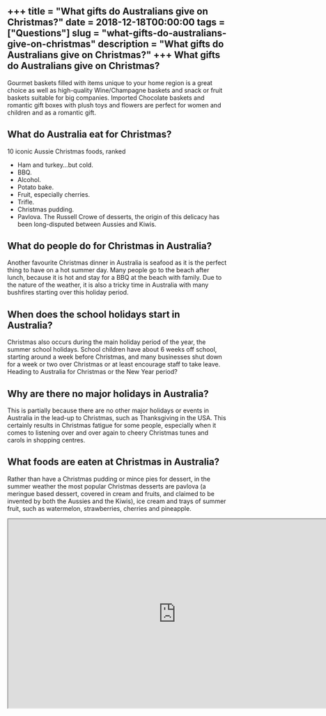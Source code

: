 +++
title = "What gifts do Australians give on Christmas?"
date = 2018-12-18T00:00:00
tags = ["Questions"]
slug = "what-gifts-do-australians-give-on-christmas"
description = "What gifts do Australians give on Christmas?"
+++
What gifts do Australians give on Christmas?
--------------------------------------------

Gourmet baskets filled with items unique to your home region is a great choice as well as high-quality Wine/Champagne baskets and snack or fruit baskets suitable for big companies. Imported Chocolate baskets and romantic gift boxes with plush toys and flowers are perfect for women and children and as a romantic gift.

What do Australia eat for Christmas?
------------------------------------

10 iconic Aussie Christmas foods, ranked

- Ham and turkey…but cold.
- BBQ.
- Alcohol.
- Potato bake.
- Fruit, especially cherries.
- Trifle.
- Christmas pudding.
- Pavlova. The Russell Crowe of desserts, the origin of this delicacy has been long-disputed between Aussies and Kiwis.

What do people do for Christmas in Australia?
---------------------------------------------

Another favourite Christmas dinner in Australia is seafood as it is the perfect thing to have on a hot summer day. Many people go to the beach after lunch, because it is hot and stay for a BBQ at the beach with family. Due to the nature of the weather, it is also a tricky time in Australia with many bushfires starting over this holiday period.

When does the school holidays start in Australia?
-------------------------------------------------

Christmas also occurs during the main holiday period of the year, the summer school holidays. School children have about 6 weeks off school, starting around a week before Christmas, and many businesses shut down for a week or two over Christmas or at least encourage staff to take leave. Heading to Australia for Christmas or the New Year period?

Why are there no major holidays in Australia?
---------------------------------------------

This is partially because there are no other major holidays or events in Australia in the lead-up to Christmas, such as Thanksgiving in the USA. This certainly results in Christmas fatigue for some people, especially when it comes to listening over and over again to cheery Christmas tunes and carols in shopping centres.

What foods are eaten at Christmas in Australia?
-----------------------------------------------

Rather than have a Christmas pudding or mince pies for dessert, in the summer weather the most popular Christmas desserts are pavlova (a meringue based dessert, covered in cream and fruits, and claimed to be invented by both the Aussies and the Kiwis), ice cream and trays of summer fruit, such as watermelon, strawberries, cherries and pineapple.

<iframe allow="accelerometer; autoplay; clipboard-write; encrypted-media; gyroscope; picture-in-picture" allowfullscreen="" class="__youtube_prefs__  epyt-is-override  no-lazyload" data-no-lazy="1" data-origheight="433" data-origwidth="770" data-skipgform_ajax_framebjll="" height="433" id="_ytid_82057" loading="lazy" src="https://www.youtube.com/embed/HYjHld318p0?enablejsapi=1&autoplay=0&cc_load_policy=0&cc_lang_pref=&iv_load_policy=1&loop=0&modestbranding=0&rel=1&fs=1&playsinline=0&autohide=2&theme=dark&color=red&controls=1&" title="YouTube player" width="770"></iframe>